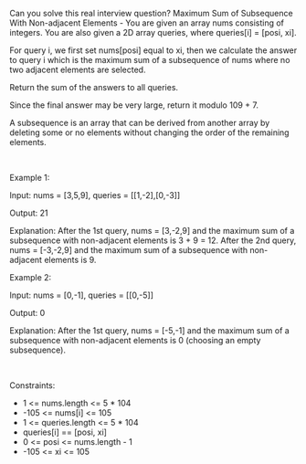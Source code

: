Can you solve this real interview question? Maximum Sum of Subsequence With Non-adjacent Elements - You are given an array nums consisting of integers. You are also given a 2D array queries, where queries[i] = [posi, xi].

For query i, we first set nums[posi] equal to xi, then we calculate the answer to query i which is the maximum sum of a subsequence of nums where no two adjacent elements are selected.

Return the sum of the answers to all queries.

Since the final answer may be very large, return it modulo 109 + 7.

A subsequence is an array that can be derived from another array by deleting some or no elements without changing the order of the remaining elements.

 

Example 1:

Input: nums = [3,5,9], queries = [[1,-2],[0,-3]]

Output: 21

Explanation:
After the 1st query, nums = [3,-2,9] and the maximum sum of a subsequence with non-adjacent elements is 3 + 9 = 12.
After the 2nd query, nums = [-3,-2,9] and the maximum sum of a subsequence with non-adjacent elements is 9.

Example 2:

Input: nums = [0,-1], queries = [[0,-5]]

Output: 0

Explanation:
After the 1st query, nums = [-5,-1] and the maximum sum of a subsequence with non-adjacent elements is 0 (choosing an empty subsequence).

 

Constraints:

 * 1 <= nums.length <= 5 * 104
 * -105 <= nums[i] <= 105
 * 1 <= queries.length <= 5 * 104
 * queries[i] == [posi, xi]
 * 0 <= posi <= nums.length - 1
 * -105 <= xi <= 105